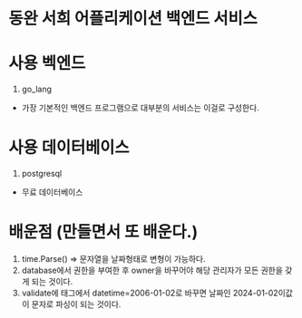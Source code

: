 # 동완 서희 어플리케이션 백엔드 서비스 

# 사용 벡엔드 
1. go_lang 

- 가장 기본적인 백엔드 프로그램으로 대부분의 서비스는 이걸로 구성한다. 


# 사용 데이터베이스 
1. postgresql 

- 무료 데이터베이스

# 배운점 (만들면서 또 배운다.)

1. time.Parse() 
=> 문자열을 날짜형태로 변형이 가능하다.
2. database에서 권한을 부여한 후 owner을 바꾸어야 해당 관리자가 모든 권한을 갖게 되는 것이다.
3. validate에 태그에서 datetime=2006-01-02로 바꾸면 날짜인 2024-01-02이값이 문자로 파싱이 되는 것이다.